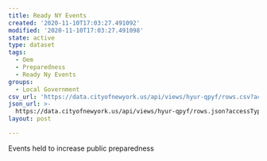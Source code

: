 ```yaml
---
title: Ready NY Events
created: '2020-11-10T17:03:27.491092'
modified: '2020-11-10T17:03:27.491098'
state: active
type: dataset
tags:
  - Oem
  - Preparedness
  - Ready Ny Events
groups:
  - Local Government
csv_url: 'https://data.cityofnewyork.us/api/views/hyur-qpyf/rows.csv?accessType=DOWNLOAD'
json_url: >-
  https://data.cityofnewyork.us/api/views/hyur-qpyf/rows.json?accessType=DOWNLOAD
layout: post

---
```

Events held to increase public preparedness
